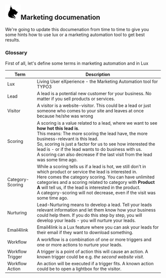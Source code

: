 <img align="left" src="../../Resources/Public/Icons/lux.svg" width="50" />

## Marketing documenation

We're going to update this documenation from time to time to give you some hints how to use lux or a marketing
automation tool to get best results.

### Glossary

First of all, let's define some terms in marketing automation and in Lux

| Term                      | Description                                                                                            |
| ------------------------- | ------------------------------------------------------------------------------------------------------ |
| Lux                       | Living User eXperience - the Marketing Automation tool for TYPO3                                       |
| Lead                      | A lead is a potential new customer for your business. No matter if you sell products or services.      |
| Visitor                   | A visitor is a website-visitor. This could be a lead or just someone who comes to your site and leaves at once because he/she was wrong |
| Scoring                   | A scoring is a value related to a lead, where we want to see **how hot this lead is**.<br>This means: The more scoring the lead have, the more business-relevant is this lead.<br>So, scoring is just a factor for us to see how interested the lead is - or if the lead wants to do business with us.<br>A scoring can also decrease if the last visit from the lead was some time ago. |
| Category-Scoring          | While a scoring tells us if a lead is hot, we still don't in which product or service the lead is interested in.<br>Here comes the category scoring. You can have unlimited categories and a scoring related to category with **Product A** will tell us, if the lead is interested in the product.<br>A category-scoring will not decrease, even if the visit was some time ago. |
| Nurturing                 | Lead-Nurturing means to develop a lead. Tell your leads relevant information and let them know how your business could help them. If you do this step by step, you will develop your leads - you will nurture your leads. |
| Email4link                | Email4link is a Lux feature where you can ask your leads for their email if they want to download something. |
| Workflow                  | A workflow is a combination of one or more triggers and one or more actions to nurture your leads.     |
| Workflow Trigger          | A trigger is a point of action this will cause an action. A known trigger could be e.g. *the second website visit*. |
| Workflow Action           | An action will be executed if a trigger fits. A known action could be to open a lightbox for the visitor. |
